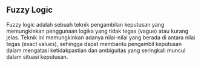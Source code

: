 ## Fuzzy Logic

Fuzzy logic adalah sebuah teknik pengambilan keputusan yang memungkinkan penggunaan logika yang tidak tegas (vague) atau kurang jelas. Teknik ini memungkinkan adanya nilai-nilai yang berada di antara nilai tegas (exact values), sehingga dapat membantu pengambil keputusan dalam mengatasi ketidakpastian dan ambiguitas yang seringkali muncul dalam situasi keputusan.
